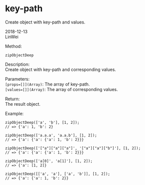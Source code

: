 # key-path
Create object with key-path and values.     

2018-12-13     
LinWei     
    
Method:
```
zipObjectDeep
```       
Description:     
Create object with key-path and corresponding values.     
          
Parameters:     
`[props=[]](Array)`: The array of key-path.      
`[values=[]](Array)`: The array of corresponding values.      
           
Return:        
The result object.             
           
Example:
```
zipObjectDeep(['a', 'b'], [1, 2]);
// => {'a': 1, 'b': 2}

zipObjectDeep(['a.a.a', 'a.a.b'], [1, 2]);
// => {'a': {'a': {'a': 1, 'b': 2}}}

zipObjectDeep(['["a"]["a"]["a"]', '["a"]["a"]["b"]'], [1, 2]);
// => {'a': {'a': {'a': 1, 'b': 2}}}

zipObjectDeep(['a[0]', 'a[1]'], [1, 2]);
// => {'a': [1, 2]}

zipObjectDeep([['a', 'a'], ['a', 'b']], [1, 2]);
// => {'a': {'a': 1, 'b': 2}}
```                                                                                            